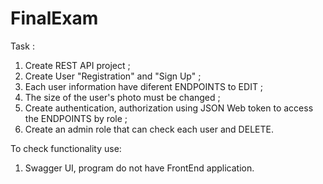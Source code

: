 # FinalExam

Task :

1. Create REST API project ;
1. Create User "Registration" and "Sign Up" ;
2. Each user information have diferent ENDPOINTS to EDIT ;
3. The size of the user's photo must be changed ;
4. Create authentication, authorization using JSON Web token to access the ENDPOINTS by role ;
5. Create an admin role that can check each user and DELETE.
 
 To check functionality use:
 
 1. Swagger UI, program do not have FrontEnd application.
